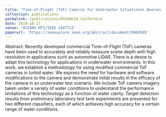 ```yaml
---
title: "Time-of-Flight (ToF) Cameras for Underwater Situational Awareness"
collection: publications
permalink: /publications/OCEANS19_Conference
date: 2019-10-27
venue: 'OCEANS MTS/IEEE SEATTLE'
paperurl: 'https://ieeexplore.ieee.org/abstract/document/8962695'
---
```


Abstract: Recently developed commercial Time-of-Flight (ToF) cameras have been used to accurately and reliably measure scene depth with high resolution in applications such as automotive LiDAR. There is a desire to adapt this technology for applications in underwater environments. In this work, we establish a methodology for using modified commercial ToF cameras in turbid water. We express the need for hardware and software modifications to the camera and demonstrate initial results in the efficacy of the camera in an underwater test scenario. We include ToF camera imagery taken under a variety of water conditions to understand the performance limitations of this technology as a function of water clarity. Target detection results from preliminary laboratory test tank experiments are presented for two different classifiers, each of which achieves high accuracy for a certain range of water conditions.
